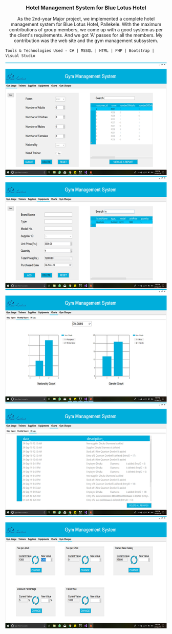 <h3 align="center">Hotel Management System for Blue Lotus Hotel</h3>

<p align="center">
    As the 2nd-year Major project, we implemented a complete hotel management system for Blue Lotus Hotel, Pallekele. 
    With the maximum contributions of group members, we come up with a good system as per the client's requirements. 
    And we got 'A' passes for all the members. My contribution was the web site and the gym management subsystem.

    Tools & Technologies Used - C# | MSSQL | HTML | PHP | Bootstrap | Visual Studio
</p>


<p align="center">

  <img src="ScreenShots/2.JPG" alt="Logo" height="350">
  <img src="ScreenShots/3.JPG" alt="Logo" height="350">
  <img src="ScreenShots/4.JPG" alt="Logo" height="350">
  <img src="ScreenShots/5.JPG" alt="Logo" height="350">
  <img src="ScreenShots/6.JPG" alt="Logo" height="350">
  
  
</p>
